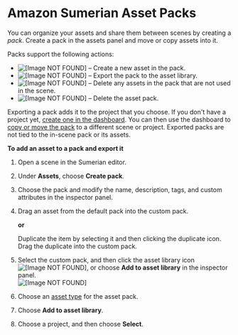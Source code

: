# Amazon Sumerian Asset Packs<a name="assets-packs"></a>

You can organize your assets and share them between scenes by creating a *pack*\. Create a pack in the assets panel and move or copy assets into it\.

Packs support the following actions:
+ ![\[Image NOT FOUND\]](http://docs.aws.amazon.com/sumerian/latest/userguide/images/assets-icons-add.png) – Create a new asset in the pack\.
+ ![\[Image NOT FOUND\]](http://docs.aws.amazon.com/sumerian/latest/userguide/images/assets-icons-assetlib.png) – Export the pack to the asset library\.
+ ![\[Image NOT FOUND\]](http://docs.aws.amazon.com/sumerian/latest/userguide/images/assets-icons-cleanup.png) – Delete any assets in the pack that are not used in the scene\.
+ ![\[Image NOT FOUND\]](http://docs.aws.amazon.com/sumerian/latest/userguide/images/assets-icons-trash.png) – Delete the asset pack\.

Exporting a pack adds it to the project that you choose\. If you don't have a project yet, [create one in the dashboard](dashboard-projects.md)\. You can then use the dashboard to [copy or move the pack](dashboard-assets.md) to a different scene or project\. Exported packs are not tied to the in\-scene pack or its assets\.

**To add an asset to a pack and export it**

1. Open a scene in the Sumerian editor\.

1. Under **Assets**, choose **Create pack**\.

1. Choose the pack and modify the name, description, tags, and custom attributes in the inspector panel\.

1. Drag an asset from the default pack into the custom pack\.

   **or**

   Duplicate the item by selecting it and then clicking the duplicate icon\. Drag the duplicate into the custom pack\.

1. Select the custom pack, and then click the asset library icon ![\[Image NOT FOUND\]](http://docs.aws.amazon.com/sumerian/latest/userguide/images/assets-icons-assetlib.png), or choose **Add to asset library** in the inspector panel\.  
![\[Image NOT FOUND\]](http://docs.aws.amazon.com/sumerian/latest/userguide/images/assets-pack-export.png)

1. Choose an [asset type](sumerian-assets.md) for the asset pack\.

1. Choose **Add to asset library**\.

1. Choose a project, and then choose **Select**\.